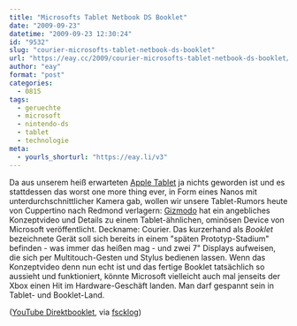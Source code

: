 ```yaml
---
title: "Microsofts Tablet Netbook DS Booklet"
date: "2009-09-23"
datetime: "2009-09-23 12:30:24"
id: "9532"
slug: "courier-microsofts-tablet-netbook-ds-booklet"
url: "https://eay.cc/2009/courier-microsofts-tablet-netbook-ds-booklet/"
author: "eay"
format: "post"
categories:
  - 0815
tags:
  - geruechte
  - microsoft
  - nintendo-ds
  - tablet
  - technologie
meta:
  - yourls_shorturl: "https://eay.li/v3"
---
```


Da aus unserem heiß erwarteten [Apple Tablet](//eay.cc/2009/apples-flachmann/) ja nichts geworden ist und es stattdessen das worst one more thing ever, in Form eines Nanos mit unterdurchschnittlicher Kamera gab, wollen wir unsere Tablet-Rumors heute von Cuppertino nach Redmond verlagern: [Gizmodo](http://gizmodo.com/5365299/courier-first-details-of-microsofts-secret-tablet) hat ein angebliches Konzeptvideo und Details zu einem Tablet-ähnlichen, ominösen Device von Microsoft veröffentlicht. Deckname: Courier. Das kurzerhand als _Booklet_ bezeichnete Gerät soll sich bereits in einem "späten Prototyp-Stadium" befinden - was immer das heißen mag - und zwei 7" Displays aufweisen, die sich per Multitouch-Gesten und Stylus bedienen lassen. Wenn das Konzeptvideo denn nun echt ist und das fertige Booklet tatsächlich so aussieht und funktioniert, könnte Microsoft vielleicht auch mal jenseits der Xbox einen Hit im Hardware-Geschäft landen. Man darf gespannt sein in Tablet- und Booklet-Land.

 ([YouTube Direktbooklet](http://www.youtube.com/watch?v=UmIgNfp-MdI), via [fscklog](http://www.fscklog.com/2009/09/courier-microsofts-angeblicher-tablet-prototyp-video.html))
